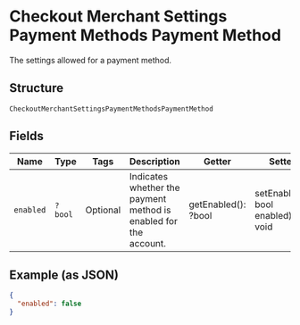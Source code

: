 
# Checkout Merchant Settings Payment Methods Payment Method

The settings allowed for a payment method.

## Structure

`CheckoutMerchantSettingsPaymentMethodsPaymentMethod`

## Fields

| Name | Type | Tags | Description | Getter | Setter |
|  --- | --- | --- | --- | --- | --- |
| `enabled` | `?bool` | Optional | Indicates whether the payment method is enabled for the account. | getEnabled(): ?bool | setEnabled(?bool enabled): void |

## Example (as JSON)

```json
{
  "enabled": false
}
```

